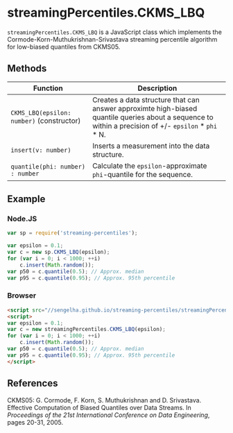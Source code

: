 # streamingPercentiles.CKMS_LBQ

`streamingPercentiles.CKMS_LBQ` is a JavaScript class which implements the
Cormode-Korn-Muthukrishnan-Srivastava streaming percentile algorithm for
low-biased quantiles from CKMS05.

## Methods

| Function | Description |
| -------- | ----------- |
| `CKMS_LBQ(epsilon: number)` (constructor) | Creates a data structure that can answer approximte high-biased quantile queries about a sequence to within a precision of +/- `epsilon` * `phi` * N. |
| `insert(v: number)` | Inserts a measurement into the data structure. |
| `quantile(phi: number) : number` | Calculate the `epsilon`-approximate `phi`-quantile for the sequence. |

## Example

### Node.JS

```javascript
var sp = require('streaming-percentiles');

var epsilon = 0.1;
var c = new sp.CKMS_LBQ(epsilon);
for (var i = 0; i < 1000; ++i)
    c.insert(Math.random());
var p50 = c.quantile(0.5); // Approx. median
var p95 = c.quantile(0.95); // Approx. 95th percentile
```

### Browser

```html
<script src="//sengelha.github.io/streaming-percentiles/streamingPercentiles.v1.min.js"></script>
<script>
var epsilon = 0.1;
var c = new streamingPercentiles.CKMS_LBQ(epsilon);
for (var i = 0; i < 1000; ++i)
    c.insert(Math.random());
var p50 = c.quantile(0.5); // Approx. median
var p95 = c.quantile(0.95); // Approx. 95th percentile
</script>
```

## References

CKMS05: G. Cormode, F. Korn, S. Muthukrishnan and D. Srivastava. Effective Computation of Biased Quantiles over Data Streams. In _Proceedings of the 21st International Conference on Data Engineering_, pages 20-31, 2005.